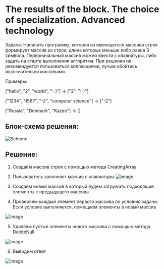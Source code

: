 # The results of the block. The choice of specialization. Advanced technology
 Задача: Написать программу, которая из имеющегося массива строк формирует массив из строк,
 длина которых меньше либо равна 3 символа. Первоначальный массив можно ввести с клавиатуры,
 либо задать на старте выполнения алгоритма. При решении не рекомендуется пользоваться коллекциями,
 лучше обойтись исключительно массивами.

Примеры:

["hello", "2", "world", ":-)"] -> ["2", ":-)"]

["1234", "1567", "-2", "computer science"] -> ["-2"]

["Russia", "Denmark", "Kazan"] -> []


## Блок-схема решения:
![Scheme](https://user-images.githubusercontent.com/81246263/218795834-737f214c-89bd-42a6-a8e9-3d145b19ff64.jpg)


## Решение:
1. Создаём массив строк с помощью метода CreatingArray
2. Пользователь заполняет массив с клавиатуры
![image](https://user-images.githubusercontent.com/81246263/218797481-384596b3-b73e-4d15-a9c3-e5d096bfe721.png)

3. Создаём новый массив в который будем загружать подходящие элементы с предыдущего массива
4. Проверяем каждый элемент первого массива по условию задачи. Если условие выполняется, помещаем элементы в новый массив

![image](https://user-images.githubusercontent.com/81246263/218798728-27d88bc6-81ee-4973-ad52-9b4635d97f37.png)

5. Удаляем пустые элементы нового массива с помощью метода DeleteNull

![image](https://user-images.githubusercontent.com/81246263/218799283-39ae9182-c8b5-46e3-8f12-cd305ae2a303.png)

6. Выводим ответ

![image](https://user-images.githubusercontent.com/81246263/218799613-1bac82ba-7586-4969-bbea-edbf678363f8.png)
